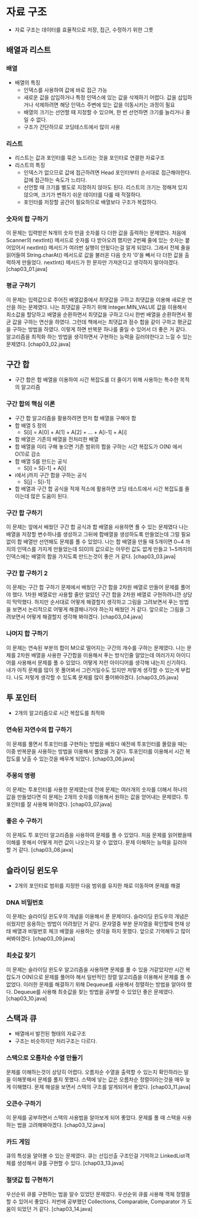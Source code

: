 # 자료 구조
- 자료 구조는 데이터를 효율적으로 저장, 접근, 수정하기 위한 그릇

## 배열과 리스트
### 배열
- 배열의 특징
  - 인덱스를 사용하여 값에 바로 접근 가능
  - 새로운 값을 삽입하거나 특정 인덱스에 있는 값을 삭제하기 어렵다. 값을 삽입하거나 삭제하려면 해당 인덱스 주변에 있는 값을 이동시키는 과정이 필요
  - 배열의 크기는 선언할 때 지정할 수 있으며, 한 번 선언하면 크기를 늘리거나 줄일 수 없다.
  - 구조가 간단하므로 코딩테스트에서 많이 사용

### 리스트
- 리스트는 값과 포인터를 묶은 노드라는 것을 포인터로 연결한 자료구조
- 리스트의 특징
  - 인덱스가 없으므로 값에 접근하려면 Head 포인터부터 순서대로 접근해야한다. 값에 접근하는 속도가 느리다.
  - 선언할 때 크기를 별도로 지정하지 않아도 된다. 리스트의 크기는 정해져 있지 않으며, 크기가 변하기 쉬운 데이터를 다룰 때 적절하다.
  - 포인터를 저장할 공간이 필요하므로 배열보다 구조가 복잡하다.

### 숫자의 합 구하기
이 문제는 입력받은 N개의 숫자 만큼 숫자를 다 더한 값을 출력하는 문제였다. 처음에 Scanner의 nextInt() 메서드로 숫자를 다 받아오려 했지만 2번째 줄에 있는 숫자는 붙어있어서 nextInt() 메서드가 여러번 실행이 안됬다는걸 알게 되었다. 그래서 전체 줄을 읽어들여 String.charAt() 메서드로 값을 불러온 다음 숫자 '0'을 빼서 다 더한 값을 출력하게 만들었다. nextInt() 메서드가 한 문자만 가져온다고 생각하지 말아야겠다.
[chap03_01.java]

### 평균 구하기
이 문제는 입력값으로 주어진 배열값중에서 최댓값을 구하고 최댓값을 이용해 새로운 연산을 하는 문제였다. 나는 최댓값을 구하기 위해 Integer.MIN_VALUE 값을 이용해서 최소값을 할당하고 배열을 순환하면서 최댓값을 구하고 다시 한번 배열을 순환하면서 평균 값을 구하는 연산을 하였다. 그런데 책에서는 최댓값과 점수 합을 같이 구하고  평균값을 구하는 방법을 하였다. 이렇게 하면 반복문 하나를 줄일 수 있어서 더 좋은 거 같다. 알고리즘을 최적화 하는 방법을 생각하면서 구현하는 능력을 길러야한다고 느낄 수 있는 문제였다.
[chap03_02.java]

## 구간 합
- 구간 합은 합 배열을 이용하여 시간 복잡도를 더 줄이기 위해 사용하는 특수한 목적의 알고리즘

### 구간 합의 핵심 이론
- 구간 합 알고리즘을 활용하려면 먼저 합 배열을 구해야 함
- 합 배열 S 정의
  - S[i] = A[0] + A[1] + A[2] + ... + A[i-1] + A[i]
- 합 배열은 기존의 배열을 전처리한 배열
- 합 배열을 미리 구해 놓으면 기존 범위의 합을 구하는 시간 복잡도가 O(N) 에서 O(1)로 감소
- 합 배열 S를 만드는 공식
  - S[i] = S[i-1] + A[i]
- i에서 j까지 구간 합을 구하는 공식
  - S[j] - S[i-1]
- 합 배열과 구간 합 공식을 적재 적소에 활용하면 코딩 테스트에서 시간 복잡도를 줄이는데 많은 도움이 된다.

### 구간 합 구하기
이 문제는 앞에서 배웠던 구간 합 공식과 합 배열을 사용하면 풀 수 있는 문제였다 나는 배열을 저장할 변수하나를 생성하고 그뒤에 합배열을 생성하도록 만들었는데 그럴 필요 없이 합 배열만 선언해도 문제를 풀 수 있었다. 나는 합 배열을 만들 때 5개이면 0~4 까지의 인덱스를 가지게 만들었는데 S[0]의 값으로는 아무런 값도 없게 만들고 1~5까지의 인덱스에는 배열의 합을 가지도록 만드는것이 좋은 거 같다.
[chap03_03.java]

### 구간 합 구하기 2
이 문제는 구간 합 구하기 문제에서 배웠던 구간 합을 2차원 배열로 만들어 문제를 풀어야 했다. 1차원 배열로만 사용할 줄만 알았던 구간 합을 2차원 배열로 구현하려니깐 상당히 막막했다. 하지만 순서대로 어떻게 해결할지 생각하고 그림을 그려보면서 푸는 방법을 보면서 논리적으로 어떻게 해결해나가야 하는지 배웠던 거 같다. 앞으로는 그림을 그려보면서 어떻게 해결할지 생각해 봐야겠다.
[chap03_04.java]

### 나머지 합 구하기
이 문제는 연속된 부분의 합이 M으로 떨어지는 구간의 개수를 구하는 문제였다. 나는 문제를 2차원 배열을 사용한 구간합을 이용해서 푸는 방식인줄 알았는데 여러가지 아이디어를 사용해서 문제를 풀 수 있었다. 어떻게 저런 아이디어를 생각해 내는지 신기하다. 내가 아직 문제를 많이 못 풀어봐서 그런거일수도 있지만 저렇게 생각할 수 있는게 부럽다. 나도 저렇게 생각할 수 있도록 문제를 많이 풀어봐야겠다.
[chap03_05.java]

## 투 포인터
- 2개의 알고리즘으로 시간 복잡도를 최적화

### 연속된 자연수의 합 구하기
이 문제를 풀면서 투포인터를 구현하는 방법을 배웠다 예전에 투포인터를 몰랐을 때는 이중 반복문을 사용하는 방법을 이용해서 풀었을 거 같다. 투포인터를 이용해서 시간 복잡도를 낮출 수 있는것을 배우게 되었다.
[chap03_06.java]

### 주몽의 명령
이 문제는 투포인터를 사용한 문제였는데 전에 문제는 여러개의 숫자를 더해서 하나의 값을 만들었다면 이 문제는 2개의 숫자를 이용해서 원하는 값을 얻어내는 문제였다. 투포인터를 잘 사용해 봐야겠다.
[chap03_07.java]

### 좋은 수 구하기
이 문제도 투 포인터 알고리즘을 사용하여 문제를 풀 수 있었다. 처음 문제를 읽어봤을때 이해를 못해서 어떻게 저런 값이 나오는지 알 수 없었다. 문제 이해하는 능력을 길러야 할 거 같다.
[chap03_08.java]

## 슬라이딩 윈도우
- 2개의 포인터로 범위를 지정한 다음 범위를 유지한 채로 이동하며 문제를 해결

### DNA 비밀번호
이 문제는 슬라이딩 윈도우의 개념을 이용해서 푼 문제이다. 슬라이딩 윈도우의 개념은 쉬웠지만 응용하는 방법이 어려웠던 거 같다. 문자열중 부분 문자열을 확인할때 현재 상태 배열과 비밀번호 체크 배열을 사용하는 생각을 하지 못했다. 앞으로 기억해두고 많이 써봐야겠다.
[chap03_09.java]

### 최솟값 찾기
이 문제는 슬라이딩 윈도우 알고리즘을 사용하면 문제를 풀 수 있을 거같았지만 시간 복잡도가 O(N)으로 문제를 풀어야 해서 일반적인 정렬 알고리즘을 이용해서 문제를 풀 수 없었다. 이러한 문제를 해결하기 위해 Dequeue를 사용해서 정렬하는 방법을 알아야 했다. Dequeue를 사용해 최솟값을 찾는 방법을 공부할 수 있었던 좋은 문제였다.
[chap03_10.java]

## 스택과 큐
- 배열에서 발전된 형태의 자료구조
- 구조는 비슷하지만 처리구조는 다르다.

### 스택으로 오름차순 수열 만들기
문제를 이해하는것이 상당히 어렵다. 오름차순 수열을 출력할 수 있는지 확인하라는 말을 이해못해서 문제를 풀지 못했다. 스택에 넣는 값은 오름차순 정렬이라는것을 매우 늦게 이해했다. 문제 해설을 보면서 스택의 구조를 알게되어서 좋았다.
[chap03_11.java]

### 오큰수 구하기
이 문제를 공부하면서 스택의 사용법을 알아보게 되어 좋았다. 문제를 풀 때 스택을 사용하는 법을 고려해봐야겠다.
[chap03_12.java]

### 카드 게임
큐의 특성을 알아볼 수 있는 문제였다. 큐는 선입선출 구조인걸 기억하고 LinkedList객체를 생성해서 큐를 구현할 수 있다.
[chap03_13.java]

### 절댓값 힙 구현하기
우선순위 큐를 구현하는 법을 알수 있었던 문제였다. 우선순위 큐를 사용해 객체 정렬을 할 수 있어서 좋았다. 저번에 공부했던 Collections, Comparable, Comparator 가 도움이 되었던 거 같다.
[chap03_14.java]